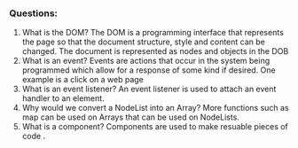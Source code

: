 ### Questions:

1. What is the DOM?
   The DOM is a programming interface that represents the page so that the document structure, style and content can be changed. The document is represented as nodes and objects in the DOB
2. What is an event?
   Events are actions that occur in the system being programmed which allow for a response of some kind if desired. One example is a click on a web page
3. What is an event listener? An event listener is used to attach an event handler to an element.
4. Why would we convert a NodeList into an Array? More functions such as map can be used on Arrays that can be used on NodeLists.
5. What is a component?
   Components are used to make resuable pieces of code .
